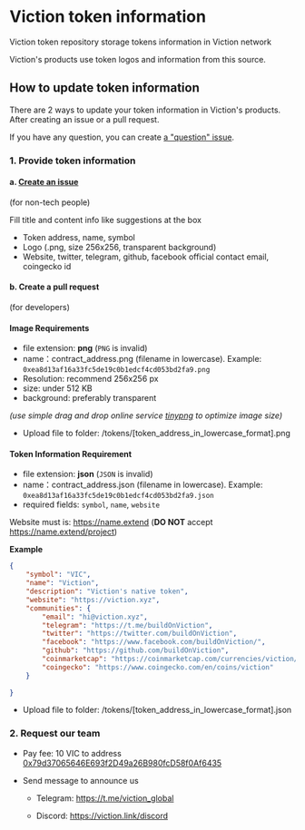 # Viction token information
Viction token repository storage tokens information in Viction network

Viction's products use token logos and information from this source.

## How to update token information
There are 2 ways to update your token information in Viction's products. After creating an issue or a pull request. 

If you have any question, you can create [a "question" issue](https://github.com/tomochain/tokens/issues/new?assignees=&labels=question&template=question.md&title=).

### 1. Provide token information
#### a. [Create an issue](https://github.com/BuildOnViction/tokens/issues/new?assignees=bobcoin98&labels=help+wanted&template=feature-request.md&title=)
(for non-tech people)

Fill title and content info like suggestions at the box 
- Token address, name, symbol
- Logo (.png, size 256x256, transparent background)
- Website, twitter, telegram, github, facebook official contact email, coingecko id

#### b. Create a pull request
(for developers)

#### **Image Requirements**

- file extension: **png** (`PNG` is invalid)
- name：contract_address.png (filename in lowercase). Example: `0xea8d13af16a33fc5de19c0b1edcf4cd053bd2fa9.png`
- Resolution: recommend 256x256 px
- size: under 512 KB
- background: preferably transparent

*(use simple drag and drop online service [tinypng](https://tinypng.com/) to optimize image size)*

- Upload file to folder: /tokens/[token_address_in_lowercase_format].png

#### **Token Information Requirement**

- file extension: **json** (`JSON` is invalid)
- name：contract_address.json  (filename in lowercase). Example: `0xea8d13af16a33fc5de19c0b1edcf4cd053bd2fa9.json`
- required fields: `symbol`, `name`, `website`

Website must is: https://name.extend (**DO NOT** accept https://name.extend/project)

**Example**

```json
{
    "symbol": "VIC",
    "name": "Viction",
    "description": "Viction's native token",
    "website": "https://viction.xyz",
    "communities": {
        "email": "hi@viction.xyz",
        "telegram": "https://t.me/buildOnViction",
        "twitter": "https://twitter.com/buildOnViction",
        "facebook": "https://www.facebook.com/buildOnViction/",
        "github": "https://github.com/buildOnViction",
        "coinmarketcap": "https://coinmarketcap.com/currencies/viction/",
        "coingecko": "https://www.coingecko.com/en/coins/viction"
    }
    
}
```
- Upload file to folder: /tokens/[token_address_in_lowercase_format].json


### 2. Request our team

- Pay fee: 10 VIC to address [0x79d37065646E693f2D49a26B980fcD58f0Af6435](https://www.vicscan.xyz/address/0x79d37065646E693f2D49a26B980fcD58f0Af6435)
- Send message to announce us 

    - Telegram: https://t.me/viction_global

    - Discord: https://viction.link/discord
